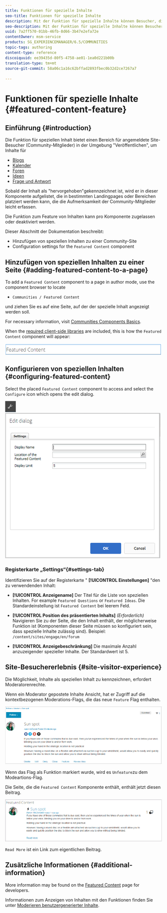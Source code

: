 ```yaml
---
title: Funktionen für spezielle Inhalte
seo-title: Funktionen für spezielle Inhalte
description: Mit der Funktion für spezielle Inhalte können Besucher, die sich angemeldet haben, Inhalte hervorheben
seo-description: Mit der Funktion für spezielle Inhalte können Besucher, die sich angemeldet haben, Inhalte hervorheben
uuid: 7a2ff570-01bb-46fb-8d66-3b47e2efa72e
contentOwner: msm-service
products: SG_EXPERIENCEMANAGER/6.5/COMMUNITIES
topic-tags: authoring
content-type: reference
discoiquuid: ee39435d-80f5-4758-ae01-1ea0d221b00b
translation-type: tm+mt
source-git-commit: 58a06c1a16c62bffad2893fbec0b32d2ce7267a7

---
```



# Funktionen für spezielle Inhalte {#featured-content-feature}

## Einführung {#introduction}

Die Funktion für speziellen Inhalt bietet einen Bereich für angemeldete Site-Besucher (Community-Mitglieder) in der Umgebung &quot;Veröffentlichen&quot;, um Inhalte für

* [Blogs](blog-feature.md)
* [Kalender](calendar.md)
* [Foren](forum.md)
* [Ideen](ideation-feature.md)
* [Frage und Antwort](working-with-qna.md)

Sobald der Inhalt als &quot;hervorgehoben&quot;gekennzeichnet ist, wird er in dieser Komponente aufgelistet, die in bestimmten Landingpages oder Bereichen platziert werden kann, die die Aufmerksamkeit der Community-Mitglieder leicht erfassen.

Die Funktion zum Feature von Inhalten kann pro Komponente zugelassen oder deaktiviert werden.

Dieser Abschnitt der Dokumentation beschreibt:

* Hinzufügen von speziellen Inhalten zu einer Community-Site
* Configuration settings for the `Featured Content` component

## Hinzufügen von speziellen Inhalten zu einer Seite {#adding-featured-content-to-a-page}

To add a `Featured Content` component to a page in author mode, use the component browser to locate

* `Communities / Featured Content`

und ziehen Sie es auf eine Seite, auf der der spezielle Inhalt angezeigt werden soll.

For necessary information, visit [Communities Components Basics](basics.md).

When the [required client-side libraries](essentials-featured.md#essentials-for-client-side) are included, this is how the `Featured Content` component will appear:

![chlimage_1-13](assets/chlimage_1-13.png)

## Konfigurieren von speziellen Inhalten {#configuring-featured-content}

Select the placed `Featured Content` component to access and select the `Configure` icon which opens the edit dialog.

![chlimage_1-14](assets/chlimage_1-14.png) ![chlimage_1-15](assets/chlimage_1-15.png)

### Registerkarte „Settings“{#settings-tab}

Identifizieren Sie auf der Registerkarte &quot; **[!UICONTROL Einstellungen]** &quot;den zu verwendenden Inhalt:

* **[!UICONTROL Anzeigename]** Der Titel für die Liste von speziellen Inhalten. For example `Featured Questions` or `Featured Ideas`. Die Standardeinstellung ist `Featured Content` bei leerem Feld.

* **[!UICONTROL Position des präsentierten Inhalts]**
   *(Erforderlich)* Navigieren Sie zu der Seite, die den Inhalt enthält, der möglicherweise Funktion ist (Komponenten dieser Seite müssen so konfiguriert sein, dass spezielle Inhalte zulässig sind). Beispiel: `/content/sites/engage/en/forum`

* **[!UICONTROL Anzeigebeschränkung]** Die maximale Anzahl anzuzeigender spezieller Inhalte. Der Standardwert ist 5.

## Site-Besuchererlebnis {#site-visitor-experience}

Die Möglichkeit, Inhalte als speziellen Inhalt zu kennzeichnen, erfordert Moderatorenrechte.

Wenn ein Moderator gepostete Inhalte Ansicht, hat er Zugriff auf die kontextbezogenen Moderations-Flags, die das neue `Feature` Flag enthalten.

![chlimage_1-16](assets/chlimage_1-16.png)

Wenn das Flag als Funktion markiert wurde, wird es `Unfeature`zu dem Modeartions-Flag.

Die Seite, die die `Featured Content` Komponente enthält, enthält jetzt diesen Beitrag.

![chlimage_1-17](assets/chlimage_1-17.png)

`Read More` ist ein Link zum eigentlichen Beitrag.

## Zusätzliche Informationen {#additional-information}

More information may be found on the [Featured Content](essentials-featured.md) page for developers.

Informationen zum Anzeigen von Inhalten mit den Funktionen finden Sie unter [Moderieren benutzergenerierter Inhalte](moderate-ugc.md).
